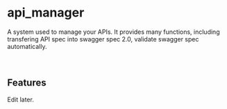 api_manager
=============

  A system used to manage your APIs. It provides many functions, including transfering API spec into swagger spec 2.0, validate
swagger spec automatically.
<br>
<br>
<br>

Features
-------------
  Edit later.
  
